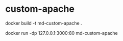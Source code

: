 # custom-apache

docker build -t md-custom-apache .

docker run -dp 127.0.0.1:3000:80 md-custom-apache